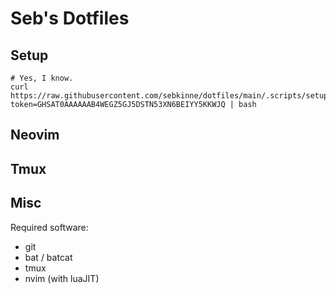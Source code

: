 # Seb's Dotfiles

## Setup
```
# Yes, I know.
curl https://raw.githubusercontent.com/sebkinne/dotfiles/main/.scripts/setup_dotfiles?token=GHSAT0AAAAAAB4WEGZ5GJ5DSTN53XN6BEIYY5KKWJQ | bash
```

## Neovim

## Tmux

## Misc

Required software:
 * git
 * bat / batcat
 * tmux
 * nvim (with luaJIT)
